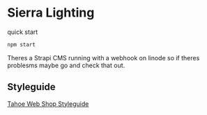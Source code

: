 # Sierra Lighting

quick start

```bash
npm start
```

Theres a Strapi CMS running with a webhook on linode so if theres problesms maybe go and check that out.


## Styleguide

[Tahoe Web Shop Styleguide](https://styleguidetahoewebshopmain.gatsbyjs.io/)
